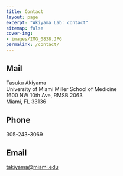 ```yaml
---
title: Contact
layout: page
excerpt: "Akiyama Lab: contact"
sitemap: false
cover-img: 
- images/IMG_0838.JPG
permalink: /contact/
---
```


## Mail   
Tasuku Akiyama  
University of Miami Miller School of Medicine    
1600 NW 10th Ave, RMSB 2063   
Miami, FL 33136

## Phone  
305-243-3069

## Email  
[takiyama@miami.edu](mailto:takiyama@miami.edu)

